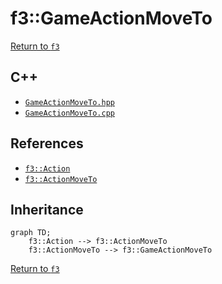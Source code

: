 # f3::GameActionMoveTo

[Return to `f3`](/docs/f3.md)

## C++

- [`GameActionMoveTo.hpp`](/c++/include/GameActionMoveTo.hpp)
- [`GameActionMoveTo.cpp`](/c++/source/GameActionMoveTo.cpp)

## References

- [`f3::Action`](/docs/f3/Action.md)
- [`f3::ActionMoveTo`](/docs/f3/ActionMoveTo.md)

## Inheritance

```mermaid
graph TD;
    f3::Action --> f3::ActionMoveTo
    f3::ActionMoveTo --> f3::GameActionMoveTo
```

[Return to `f3`](/docs/f3.md)
